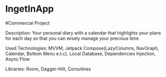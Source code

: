 # IngetInApp
#Сommercial Project

Description: Your personal diary with a calendar that highlights your plans for each day so that you can wisely manage your precious time

Used Technologies: MVVM, Jetpack Compose(LazyColumns, NavGraph, Calendar, Bottom Menu e.t.c), Local Database, Dependencies Injection, Async Flow

Libraries: Room, Dagger-Hilt, Coroutines
